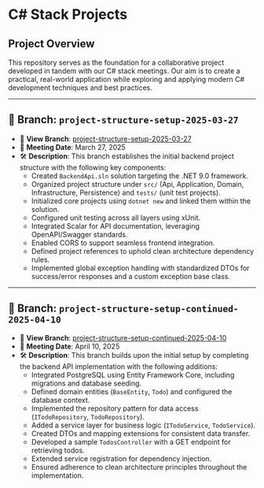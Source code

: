 
# C# Stack Projects

## Project Overview

This repository serves as the foundation for a collaborative project developed in tandem with our C# stack meetings. Our aim is to create a practical, real-world application while exploring and applying modern C# development techniques and best practices.

---

## 📁 Branch: `project-structure-setup-2025-03-27`

- 🔗 **View Branch**: [project-structure-setup-2025-03-27](https://github.com/Amali-Tech/C-Sharp-stack-projects/tree/project-structure-setup-2025-03-27)  
- 📅 **Meeting Date**: March 27, 2025  
- 🛠️ **Description**: This branch establishes the initial backend project structure with the following key components:  
  - Created `BackendApi.sln` solution targeting the .NET 9.0 framework.  
  - Organized project structure under `src/` (Api, Application, Domain, Infrastructure, Persistence) and `tests/` (unit test projects).  
  - Initialized core projects using `dotnet new` and linked them within the solution.  
  - Configured unit testing across all layers using xUnit.  
  - Integrated Scalar for API documentation, leveraging OpenAPI/Swagger standards.  
  - Enabled CORS to support seamless frontend integration.  
  - Defined project references to uphold clean architecture dependency rules.  
  - Implemented global exception handling with standardized DTOs for success/error responses and a custom exception base class.  

---

## 📁 Branch: `project-structure-setup-continued-2025-04-10`

- 🔗 **View Branch**: [project-structure-setup-continued-2025-04-10](https://github.com/Amali-Tech/C-Sharp-stack-projects/tree/project-structure-setup-continued-2025-04-10)  
- 📅 **Meeting Date**: April 10, 2025  
- 🛠️ **Description**: This branch builds upon the initial setup by completing the backend API implementation with the following additions:  
  - Integrated PostgreSQL using Entity Framework Core, including migrations and database seeding.  
  - Defined domain entities (`BaseEntity`, `Todo`) and configured the database context.  
  - Implemented the repository pattern for data access (`ITodoRepository`, `TodoRepository`).  
  - Added a service layer for business logic (`ITodoService`, `TodoService`).  
  - Created DTOs and mapping extensions for consistent data transfer.  
  - Developed a sample `TodosController` with a GET endpoint for retrieving todos.  
  - Extended service registration for dependency injection.  
  - Ensured adherence to clean architecture principles throughout the implementation.  

